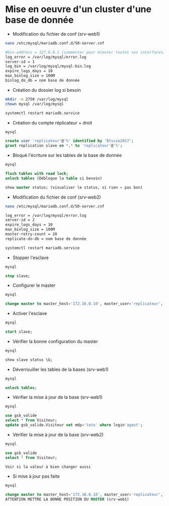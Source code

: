 # Mise en oeuvre d'un cluster d'une base de donnée
- Modification du fichier de conf (srv-web1)
````bash
nano /etc/mysql/mariadb.conf.d/50-server.cnf

#bin-address = 127.0.0.1 (commenter pour écouter toutes ses interfaces)
log_error = /var/log/mysql/error.log
server-id = 1
log_bin = /var/log/mysql/mysql-bin.log
expire_logs_days = 10
max_binlog_size = 100M
binlog_do_db = nom base de donnée
````
- Création du dossier log si besoin
````bash
mkdir -m 2750 /var/log/mysql
chown mysql /var/log/mysql

systemctl restart mariadb.service
````
- Création du compte réplicateur + droit
````sql
mysql

create user 'replicateur'@'%' identified by 'Btssio2017';
grant replication slave on *.* to 'replicateur'@'%';
````
- Bloqué l'écriture sur les tables de la base de donnée
````sql
mysql

flush tables with read lock;
unlock tables (Débloque la table si besoin)

show master status; (visualiser le status, si rien = pas bon)
````
- Modification du fichier de conf (srv-web2)
````bash
nano /etc/mysql/mariadb.conf.d/50-server.cnf

log_error = /var/log/mysql/error.log
server-id = 2
expire_logs_days = 10
max_binlog_size = 100M
master-retry-count = 20
replicate-do-db = nom base de donnée

systemctl restart mariadb.service
````
- Stopper l'esclave
````sql
mysql

stop slave;
````
- Configurer le master
````sql
mysql

change master to master_host='172.16.0.10', master_user='replicateur', master_password='Btssio2017', master_log_file='mysql-bin.000001', master_log_pos=328;
````
- Activer l'esclave
````sql
mysql

start slave;
````
- Vérifier la bonne configuration du master
````sql
mysql

show slave status \G;
````
- Déverrouiller les tables de la bases (srv-web1)
````sql
mysql

unlock tables;
````
- Vérifier la mise à jour de la base (srv-web1)
````sql
mysql

use gsb_valide
select * from Visiteur;
update gsb_valide.Visiteur set mdp='toto' where login'agest';
````
- Vérifier la mise à jour de la base (srv-web2)
````sql
mysql

use gsb_valide
select * from Visiteur;

Voir si la valeur à bien changer aussi 
````
- Si mise à jour pas faite
````sql
mysql

change master to master_host='172.16.0.10', master_user='replicateur', master_password='Btssio2017', master_log_file='mysql-bin.000001', master_log_pos=X;
ATTENTION METTRE LA BONNE POSITION DU MASTER (srv-web1)
````
